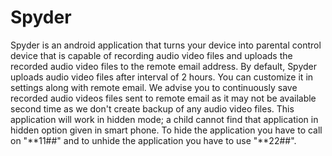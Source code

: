 # Spyder
Spyder is an android application that turns your device into parental control device that is capable of recording audio video files and uploads the recorded audio video files to the remote email address. By default, Spyder uploads audio video files after interval of 2 hours. You can customize it in settings along with remote email. We advise you to continuously save recorded audio videos files sent to remote email as it may not be available second time as we don't create backup of any audio video files. This application will work in hidden mode; a child cannot find that application in hidden option given in smart phone. To hide the application you have to call on "**11##" and to unhide the application you have to use "**22##".

